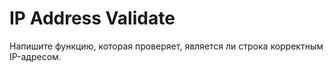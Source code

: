 # IP Address Validate
Напишите функцию, которая проверяет, является ли строка корректным IP-адресом.